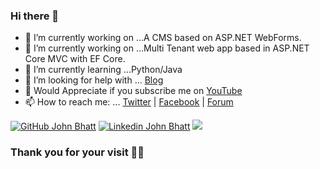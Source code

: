 ### Hi there 👋

<!--
**JohnBhatt/JohnBhatt** is a ✨ _special_ ✨ repository because its `README.md` (this file) appears on your GitHub profile.
-->

- 🔭 I’m currently working on ...A CMS based on ASP.NET WebForms.
- 🔭 I’m currently working on ...Multi Tenant web app based in ASP.NET Core MVC with EF Core.
- 🌱 I’m currently learning ...Python/Java
- 🤔 I’m looking for help with ... [Blog](https://DotNet.Guide)
- 🎥 Would Appreciate if you subscribe me on [YouTube](https://go.pyarb.com/PRBHindi)
- 📫 How to reach me: ... [Twitter](https://twitter.com/@JohnBhatt) | [Facebook](https://facebook.com/JohnBhatt) | [Forum](https://dotnet.guide/forum)

[![GitHub John Bhatt](https://img.shields.io/github/followers/johnbhatt?label=follow&style=for-the-badge)](https://github.com/JohnBhatt)
[![Linkedin John Bhatt](https://img.shields.io/badge/LinkedIn-0077B5?style=for-the-badge&logo=Linkedin&logoColor=white&link=https://www.linkedin.com/in/johnbhatt/)](https://www.linkedin.com/in/johnbhatt/)
![](https://komarev.com/ghpvc/?username=johnbhatt&style=for-the-badge)

### Thank you for your visit 🙋‍♂️
